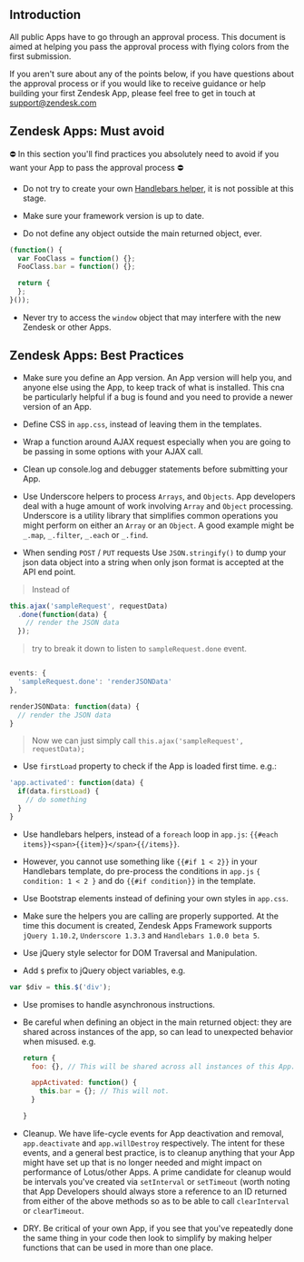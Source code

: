 ## Introduction

All public Apps have to go through an approval process. This document is aimed at helping you pass the approval process with flying colors from the first submission.

If you aren't sure about any of the points below, if you have questions about the approval process or if you would like to receive guidance or help building your first Zendesk App, please feel free to get in touch at support@zendesk.com

## Zendesk Apps: Must avoid

:no_entry: In this section you'll find practices you absolutely need to avoid if you want your App to pass the approval process :no_entry:

* Do not try to create your own [Handlebars helper](http://handlebarsjs.com/), it is not possible at this stage.

* Make sure your framework version is up to date.

* Do not define any object outside the main returned object, ever.

```js
(function() {
  var FooClass = function() {};
  FooClass.bar = function() {};

  return {
  };
}());
```

* Never try to access the `window` object that may interfere with the new Zendesk or other Apps.

## Zendesk Apps: Best Practices

* Make sure you define an App version. An App version will help you, and anyone else using the App, to keep track of what is installed. This cna be particularly helpful if a bug is found and you need to provide a newer version of an App.

* Define CSS in `app.css`, instead of leaving them in the templates.

* Wrap a function around AJAX request especially when you are going to be passing in some options with your AJAX call.

* Clean up console.log and debugger statements before submitting your App.

* Use Underscore helpers to process `Arrays`, and `Objects`. App developers deal with a huge amount of work involving `Array` and `Object` processing. Underscore is a utility library that simplifies common operations you might perform on either an `Array` or an `Object`. A good example might be `_.map`, `_.filter`, `_.each` or `_.find`.

* When sending `POST` / `PUT` requests Use `JSON.stringify()` to dump your json data object into a string when only json format is accepted at the API end point.

> Instead of

```js
this.ajax('sampleRequest', requestData)
  .done(function(data) {
    // render the JSON data
  });
```
> try to break it down to listen to `sampleRequest.done` event.

```js

events: {
  'sampleRequest.done': 'renderJSONData'
},

renderJSONData: function(data) {
  // render the JSON data
}
```

> Now we can just simply call `this.ajax('sampleRequest', requestData);`

* Use `firstLoad` property to check if the App is loaded first time. e.g.:

```js
'app.activated': function(data) {
  if(data.firstLoad) {
    // do something
  }
}
```

* Use handlebars helpers, instead of a `foreach` loop in `app.js`: `{{#each items}}<span>{{item}}</span>{{/items}}`.

* However, you cannot use something like `{{#if 1 < 2}}` in your Handlebars template, do pre-process the conditions in `app.js` `{ condition: 1 < 2 }` and do `{{#if condition}}` in the template.

* Use Bootstrap elements instead of defining your own styles in `app.css`.

* Make sure the helpers you are calling are properly supported. At the time this document is created, Zendesk Apps Framework supports `jQuery 1.10.2`, `Underscore 1.3.3` and `Handlebars 1.0.0 beta 5`.

* Use jQuery style selector for DOM Traversal and Manipulation.

* Add `$` prefix to jQuery object variables, e.g.
```js
var $div = this.$('div');
```

* Use promises to handle asynchronous instructions.

* Be careful when defining an object in the main returned object: they are shared across instances of the app, so can lead to unexpected behavior when misused.
  e.g.

  ```js
  return {
    foo: {}, // This will be shared across all instances of this App.

    appActivated: function() {
      this.bar = {}; // This will not.
    }

  }
  ```
* Cleanup. We have life-cycle events for App deactivation and removal, `app.deactivate` and `app.willDestroy` respectively.  The intent for these events, and a general best practice, is to cleanup anything that your App might have set up that is no longer needed and might impact on performance of Lotus/other Apps.  A prime candidate for cleanup would be intervals you've created via `setInterval` or `setTimeout` (worth noting that App Developers should always store a reference to an ID returned from either of the above methods so as to be able to call `clearInterval` or `clearTimeout`.
* DRY. Be critical of your own App, if you see that you've repeatedly done the same thing in your code then look to simplify by making helper functions that can be used in more than one place.